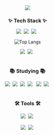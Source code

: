 <!--타이틀 부분-->
<div align="center" width:100%>
  <img src="https://capsule-render.vercel.app/api?type=wave&color=auto&height=300&section=header&text=김도영의%20GitHub&fontSize=90" />
</div>

<h3 align="center">✨ Tech Stack ✨</h3>
<div align="center">
  <img src="https://img.shields.io/badge/react-20232a.svg?style=for-the-badge&logo=react&logoColor=61DAFB" />&nbsp <!-- React Icon -->
  <img src="https://img.shields.io/badge/Next-black?style=for-the-badge&logo=next.js&logoColor=white)" />&nbsp<!-- NextJs Icon -->
  <img src="https://img.shields.io/badge/typescript-%23007ACC.svg?style=for-the-badge&logo=typescript&logoColor=white" /> &nbsp <!-- TypeScript Icon -->
<!-- <img src="https://img.shields.io/badge/javascript-F7DF1E.svg?style=for-the-badge&logo=javascript&logoColor=20232a" />   Javascript Icon -->


![Top Langs](https://github-readme-stats.vercel.app/api/top-langs/?username=govlehdud&layout=compact)

</div>

<div align="center">
  <img src="https://img.shields.io/badge/styled--components-DB7093?style=for-the-badge&logo=styled-components&logoColor=ffd35b" />&nbsp
  <img src="https://img.shields.io/badge/tailwindcss-%2338B2AC.svg?style=for-the-badge&logo=tailwind-css&logoColor=white" /> &nbsp
</div>
<br>

<h3 align="center">📚 Studying 📚</h3>
<div align="center">
  <img src="https://img.shields.io/badge/typescript-007ACC.svg?style=for-the-badge&logo=typescript&logoColor=white" />&nbsp
  <img src="https://img.shields.io/badge/zod-%233068b7.svg?style=for-the-badge&logo=zod&logoColor=white" />&nbsp
  <img src="https://img.shields.io/badge/Recoil-3578E5?style=for-the-badge&logo=recoil&logoColor=white" />&nbsp
  <img src="https://img.shields.io/badge/Prisma-3982CE?style=for-the-badge&logo=Prisma&logoColor=white" /> &nbsp
  <img src="https://img.shields.io/badge/react-20232a.svg?style=for-the-badge&logo=react&logoColor=61DAFB" />&nbsp <!-- React Icon -->
  <img src="https://img.shields.io/badge/Next-black?style=for-the-badge&logo=next.js&logoColor=white)" />&nbsp<!-- NextJs Icon -->
</div>

<br>

<h3 align="center">🛠 Tools 🛠</h3>
<div align="center">
  <img src="https://img.shields.io/badge/git-F05033.svg?style=for-the-badge&logo=git&logoColor=white" />&nbsp
  <img src="https://img.shields.io/badge/github-181717.svg?style=for-the-badge&logo=github&logoColor=white" />&nbsp
</div>

<br>

<div align="center">
  <img src="https://img.shields.io/badge/VSCode-2C2C32.svg?style=for-the-badge&logo=visual-studio-code&logoColor=22ABF3" />&nbsp
  <img src="https://img.shields.io/badge/Colab-2C2C32.svg?style=for-the-badge&logo=googlecolab&logoColor=F9AB00" />&nbsp 
</div>

<br>
